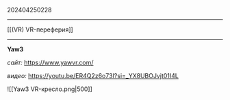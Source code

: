 202404250228
***
[[(VR) VR-переферия]]
***
**Yaw3**

*сайт:*
https://www.yawvr.com/

*видео:*
https://youtu.be/ER4Q2z6o73I?si=_YX8UBOJvjt01I4L

![[Yaw3 VR-кресло.png|500]]